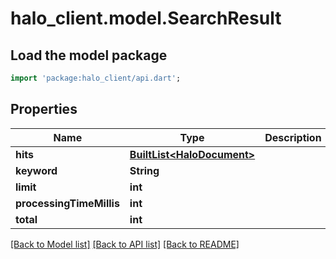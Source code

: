 # halo_client.model.SearchResult

## Load the model package
```dart
import 'package:halo_client/api.dart';
```

## Properties
Name | Type | Description | Notes
------------ | ------------- | ------------- | -------------
**hits** | [**BuiltList&lt;HaloDocument&gt;**](HaloDocument.md) |  | [optional] 
**keyword** | **String** |  | [optional] 
**limit** | **int** |  | [optional] 
**processingTimeMillis** | **int** |  | [optional] 
**total** | **int** |  | [optional] 

[[Back to Model list]](../README.md#documentation-for-models) [[Back to API list]](../README.md#documentation-for-api-endpoints) [[Back to README]](../README.md)


